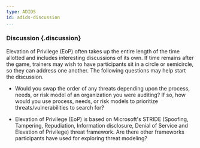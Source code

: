 ```yaml
---
type: ADIDS
id: adids-discussion
...
```


### Discussion {.discussion}
 
Elevation of Privilege (EoP) often takes up the entire length of the time allotted and includes interesting discussions of its own. If time remains after the game, trainers may wish to have participants sit in a circle or semicircle, so they can address one another. The following questions may help start the discussion.

  * Would you  swap the order of any threats depending upon the process, needs, or risk model of an organization you were auditing? If so, how would you use process, needs, or risk models to prioritize threats/vulnerabilities to search for?
  
  * Elevation of Privilege (EoP) is based on Microsoft's STRIDE (Spoofing, Tampering, Repudiation, Information disclosure, Denial of Service and Elevation of Privilege) threat framework. Are there other frameworks participants have used for exploring threat modeling?


